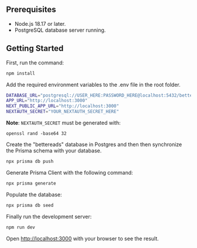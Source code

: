 ## Prerequisites

- Node.js 18.17 or later.
- PostgreSQL database server running.

## Getting Started

First, run the command:

```bash
npm install
```
Add the required environment variables to the .env file in the root folder.
```bash
DATABASE_URL="postgresql://USER_HERE:PASSWORD_HERE@localhost:5432/bettereads"
APP_URL="http://localhost:3000"
NEXT_PUBLIC_APP_URL="http://localhost:3000"
NEXTAUTH_SECRET="YOUR_NEXTAUTH_SECRET_HERE"
```

**Note**: `NEXTAUTH_SECRET` must be generated with:
```
openssl rand -base64 32
```

Create the "bettereads" database in Postgres and then then synchronize the Prisma schema with your database.
```bash
npx prisma db push
```
Generate Prisma Client with the following command:
```bash
npx prisma generate
```
Populate the database:
```bash
npx prisma db seed
```
Finally run the development server:
```bash
npm run dev
```

Open [http://localhost:3000](http://localhost:3000) with your browser to see the result.


